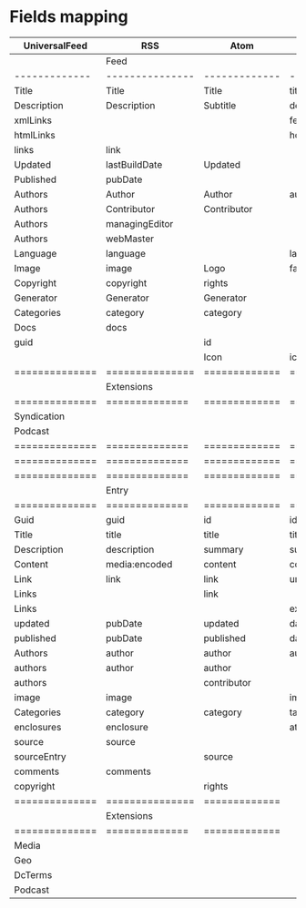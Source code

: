 # Fields mapping

| UniversalFeed  | RSS             | Atom          | JSON           |
| -------------- | --------------- | ------------- | -------------- |
|                | Feed            |               |                |
| -------------  | --------------- | ------------- | -------------  |
| Title          | Title           | Title         | title          |
| Description    | Description     | Subtitle      | description    |
| xmlLinks       |                 |               | feed_url       |
| htmlLinks      |                 |               | home_page_url  |
| links          | link            |               |                |
| Updated        | lastBuildDate   | Updated       |                |
| Published      | pubDate         |               |                |
| Authors        | Author          | Author        | authors        |
| Authors        | Contributor     | Contributor   |                |
| Authors        | managingEditor  |               |                |
| Authors        | webMaster       |               |                |
| Language       | language        |               | language       |
| Image          | image           | Logo          | favicon        |
| Copyright      | copyright       | rights        |                |
| Generator      | Generator       | Generator     |                |
| Categories     | category        | category      |                |
| Docs           | docs            |               |                |
| guid           |                 | id            |                |
|                |                 | Icon          | icon           |
| ============== | =============== | ============= | =============  |
|                | Extensions      |               |                |
| ============== | ==============  | ============= | =============  |
| Syndication    |                 |               |                |
| Podcast        |                 |               |                |
| ============== | ==============  | ============= | =============  |
| ============== | ==============  | ============= | =============  |
| ============== | ==============  | ============= | =============  |
|                | Entry           |               |                |
| ============== | ==============  | ============= | =============  |
| Guid           | guid            | id            | id             |
| Title          | title           | title         | title          |
| Description    | description     | summary       | summary        |
| Content        | media:encoded   | content       | content_html   |
| Link           | link            | link          | url            |
| Links          |                 | link          |                |
| Links          |                 |               | external_url   |
| updated        | pubDate         | updated       | date_modified  |
| published      | pubDate         | published     | date_published |
| Authors        | author          | author        | authors        |
| authors        | author          | author        |                |
| authors        |                 | contributor   |                |
| image          | image           |               | image          |
| Categories     | category        | category      | tags           |
| enclosures     | enclosure       |               | attachments    |
| source         | source          |               |                |
| sourceEntry    |                 | source        |                |
| comments       | comments        |               |                |
| copyright      |                 | rights        |                |
| ============== | =============== | ============= |                |
|                | Extensions      |               |                |
| ============== | ==============  | ============= |                |
| Media          |                 |               |                |
| Geo            |                 |               |                |
| DcTerms        |                 |               |                |
| Podcast        |                 |               |                |
